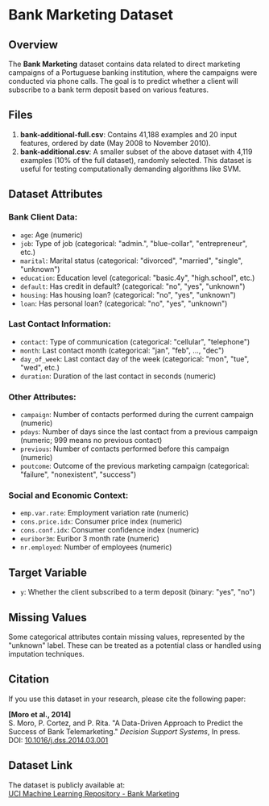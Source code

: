 # Bank Marketing Dataset

## Overview
The **Bank Marketing** dataset contains data related to direct marketing campaigns of a Portuguese banking institution, where the campaigns were conducted via phone calls. The goal is to predict whether a client will subscribe to a bank term deposit based on various features.

## Files
1. **bank-additional-full.csv**: Contains 41,188 examples and 20 input features, ordered by date (May 2008 to November 2010).
2. **bank-additional.csv**: A smaller subset of the above dataset with 4,119 examples (10% of the full dataset), randomly selected. This dataset is useful for testing computationally demanding algorithms like SVM.

## Dataset Attributes

### Bank Client Data:
- `age`: Age (numeric)
- `job`: Type of job (categorical: "admin.", "blue-collar", "entrepreneur", etc.)
- `marital`: Marital status (categorical: "divorced", "married", "single", "unknown")
- `education`: Education level (categorical: "basic.4y", "high.school", etc.)
- `default`: Has credit in default? (categorical: "no", "yes", "unknown")
- `housing`: Has housing loan? (categorical: "no", "yes", "unknown")
- `loan`: Has personal loan? (categorical: "no", "yes", "unknown")

### Last Contact Information:
- `contact`: Type of communication (categorical: "cellular", "telephone")
- `month`: Last contact month (categorical: "jan", "feb", ..., "dec")
- `day_of_week`: Last contact day of the week (categorical: "mon", "tue", "wed", etc.)
- `duration`: Duration of the last contact in seconds (numeric)

### Other Attributes:
- `campaign`: Number of contacts performed during the current campaign (numeric)
- `pdays`: Number of days since the last contact from a previous campaign (numeric; 999 means no previous contact)
- `previous`: Number of contacts performed before this campaign (numeric)
- `poutcome`: Outcome of the previous marketing campaign (categorical: "failure", "nonexistent", "success")

### Social and Economic Context:
- `emp.var.rate`: Employment variation rate (numeric)
- `cons.price.idx`: Consumer price index (numeric)
- `cons.conf.idx`: Consumer confidence index (numeric)
- `euribor3m`: Euribor 3 month rate (numeric)
- `nr.employed`: Number of employees (numeric)

## Target Variable
- `y`: Whether the client subscribed to a term deposit (binary: "yes", "no")

## Missing Values
Some categorical attributes contain missing values, represented by the "unknown" label. These can be treated as a potential class or handled using imputation techniques.

## Citation
If you use this dataset in your research, please cite the following paper:

**[Moro et al., 2014]**  
S. Moro, P. Cortez, and P. Rita. "A Data-Driven Approach to Predict the Success of Bank Telemarketing." *Decision Support Systems*, In press.  
DOI: [10.1016/j.dss.2014.03.001](http://dx.doi.org/10.1016/j.dss.2014.03.001)

## Dataset Link
The dataset is publicly available at:  
[UCI Machine Learning Repository - Bank Marketing](https://archive.ics.uci.edu/ml/datasets/Bank+Marketing)
